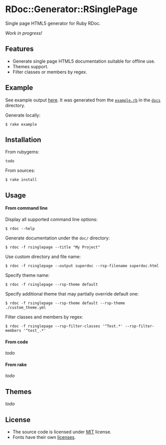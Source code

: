 # RDoc::Generator::RSinglePage

Single page HTML5 generator for Ruby RDoc.

*Work in progress!*

## Features

* Generate single page HTML5 documentation suitable for offline use.
* Themes support.
* Filter classes or members by regex.

## Example

See example output [here](https://rbdoc.github.io/rdoc-generator-singlepage/example_html/). It was generated from the [`example.rb`](docs/example.rb) in the [`docs`](docs) directory.

Generate locally:

```
$ rake example
```

## Installation

From rubygems:

```
todo
```

From sources:

```
$ rake install
```

## Usage

#### From command line

Display all supported command line options:

```
$ rdoc --help
```

Generate documentation under the `doc/` directory:

```
$ rdoc -f rsinglepage --title "My Project"
```

Use custom directory and file name:

```
$ rdoc -f rsinglepage --output superdoc --rsp-filename superdoc.html
```

Specify theme name:

```
$ rdoc -f rsinglepage --rsp-theme default
```

Specify additional theme that may partially override default one:

```
$ rdoc -f rsinglepage --rsp-theme default --rsp-theme ./custom_theme.yml
```

Filter classes and members by regex:

```
$ rdoc -f rsinglepage --rsp-filter-classes '^Test.*' --rsp-filter-members '^test_.*'
```

#### From code

*todo*

#### From rake

*todo*

## Themes

*todo*

## License

* The source code is licensed under [MIT](LICENSE) license.
* Fonts have their own [licenses](data/rdoc-generator-singlepage/themes/fonts).
